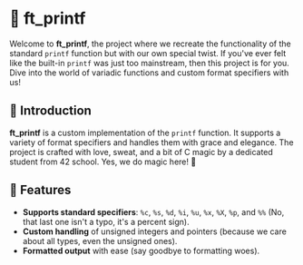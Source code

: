 # 🎉 ft_printf

Welcome to **ft_printf**, the project where we recreate the functionality of the standard `printf` function but with our own special twist. If you've ever felt like the built-in `printf` was just too mainstream, then this project is for you. Dive into the world of variadic functions and custom format specifiers with us!

## 🧐 Introduction

**ft_printf** is a custom implementation of the `printf` function. It supports a variety of format specifiers and handles them with grace and elegance. The project is crafted with love, sweat, and a bit of C magic by a dedicated student from 42 school. Yes, we do magic here! 🔮

## 🚀 Features

- **Supports standard specifiers**: `%c`, `%s`, `%d`, `%i`, `%u`, `%x`, `%X`, `%p`, and `%%` (No, that last one isn't a typo, it's a percent sign).
- **Custom handling** of unsigned integers and pointers (because we care about all types, even the unsigned ones).
- **Formatted output** with ease (say goodbye to formatting woes).
